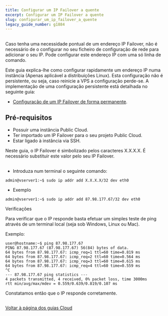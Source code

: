 ```yaml
---
title: Configurar um IP Failover a quente
excerpt: Configurar um IP Failover a quente
slug: configurar_um_ip_failover_a_quente
legacy_guide_number: g1884
---
```



## 
Caso tenha uma necessidade pontual de um endereço IP Failover, não é necessário de o configurar no seu ficheiro de configuração de rede para adicionar o seu IP.
Pode configurar este endereço IP com uma só linha de comando.

Este guia explica-lhe como configurar rapidamente um endereço IP numa instância (Apenas aplicável a distribuições Linux).
Esta configuração não é persistente, ou seja, caso reinicie a VPS a configuração perde-se. A implementação de uma configuração persistente está detalhada no seguinte guia:


- [Configuração de um IP Failover de forma permanente]({legacy}1885).




## Pré-requisitos

- Possuir uma instância Public Cloud.
- Ter importado um IP Failover para o seu projeto Public Cloud.
- Estar ligado à instância via SSH.


Neste guia, o IP Failover é simbolizado pelos caracteres X.X.X.X. É necessário substituir este valor pelo seu IP Failover.


## 

- Introduza num terminal o seguinte comando:

```
admin@vserver1:~$ sudo ip addr add X.X.X.X/32 dev eth0
```


- Exemplo

```
admin@vserver1:~$ sudo ip addr add 87.98.177.67/32 dev eth0
```


Verificações

Para verificar que o IP responde basta efetuar um simples teste de ping através de um terminal local (seja sob Windows, Linux ou Mac).

Exemplo:

```
user@hostname:~$ ping 87.98.177.67
PING 87.98.177.67 (87.98.177.67) 56(84) bytes of data.
64 bytes from 87.98.177.67: icmp_req=1 ttl=60 time=0.819 ms
64 bytes from 87.98.177.67: icmp_req=2 ttl=60 time=0.564 ms
64 bytes from 87.98.177.67: icmp_req=3 ttl=60 time=0.615 ms
64 bytes from 87.98.177.67: icmp_req=4 ttl=60 time=0.559 ms
^C
--- 87.98.177.67 ping statistics ---
4 packets transmitted, 4 received, 0% packet loss, time 3000ms
rtt min/avg/max/mdev = 0.559/0.639/0.819/0.107 ms
```


Constatamos então que o IP responde corretamente.


## 
[Voltar à página dos guias Cloud]({legacy}1785)

